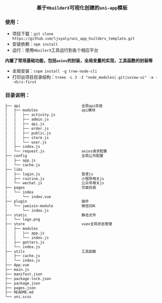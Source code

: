 ### <p align="center">基于`HbuilderX`可视化创建的`uni-app`模板</p>

### 使用：

+ 项目下载：`git clone https://github.com/ljxyaly/uni_app_huilderx_template.git`
+ 安装依赖：`npm install`
+ 运行：使用`HbuilerX`工具运行到各个相应平台

**内置了常用基础功能，包括`axios`的封装，全局变量的实现，工具函数的封装等**

+ 全局安装：`cnpm install -g tree-node-cli`
+ 打印出项目目录结构：`treee -L 3 -I "node_modules|.git|uview-ui" -a --dirs-first`

### 目录说明：
```bash
├── api                            全局api存放         
│   ├── modules                    api模块    
│   │   ├── activity.js
│   │   ├── admin.js
│   │   ├── api.js
│   │   ├── order.js
│   │   ├── public.js
│   │   ├── store.js
│   │   └── user.js
│   ├── index.js
│   └── request.js                 axios请求配置 
├── config                         全局公共配置
│   ├── app.js                     
│   └── cache.js    
├── libs
│   ├── login.js                   登录js
│   ├── routine.js                 小程序相关js
│   └── wechat.js                  公众号相关js
├── pages                          页面存放
│   └── index
│       └── index.vue
├── plugin                         插件
│   └── jweixin-module             微信SDK
│       └── index.js
├── static                         静态文件
│   └── logo.png
├── store                          vuex全局状态管理
│   ├── modules
│   │   ├── app.js
│   │   └── index.js
│   ├── getters.js
│   └── index.js
├── utils                          工具函数
│   ├── cache.js
│   └── index.js
├── App.vue
├── main.js
├── manifest.json
├── package-lock.json
├── package.json
├── pages.json
├── README.md
└── uni.scss
```

